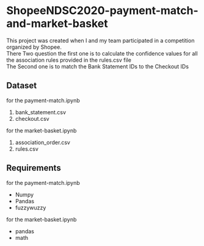# ShopeeNDSC2020-payment-match-and-market-basket
This project was created when I and my team participated in a competition organized by Shopee.   
There Two question the first one is to calculate the confidence values for all the association rules provided in the rules.csv file   
The Second one is to match the Bank Statement IDs to the Checkout IDs

## Dataset
for the payment-match.ipynb
1. bank_statement.csv
2. checkout.csv

for the market-basket.ipynb
1. association_order.csv
2. rules.csv

## Requirements
for the payment-match.ipynb
* Numpy
* Pandas
* fuzzywuzzy

for the market-basket.ipynb
* pandas
* math
